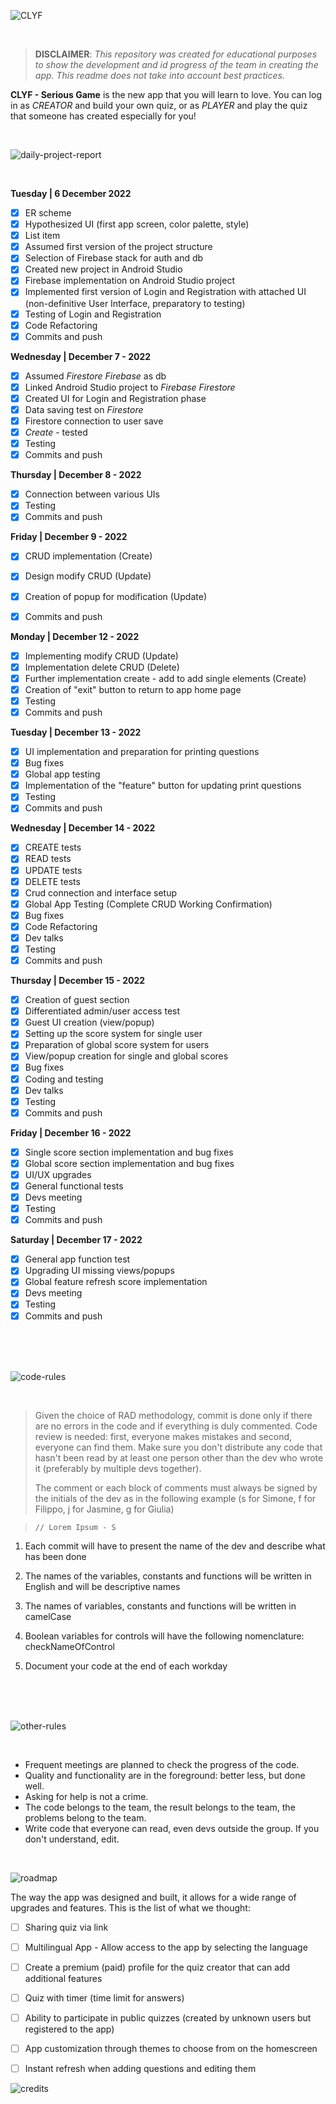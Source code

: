 ![CLYF](https://user-images.githubusercontent.com/78272736/208240644-777ab977-d9af-4c4f-9660-282e1ea1b6c4.jpg)

<br/>

> **DISCLAIMER**:   *This repository was created for educational purposes to show the development and id progress of the team in
> creating the app.  This readme does not take into account best
> practices.*

**CLYF - Serious Game**   is the new app that you will learn to love. You can log in as *CREATOR* and build your own quiz, or as *PLAYER* and play the quiz that someone has created especially for you!

<br/>

![daily-project-report](https://user-images.githubusercontent.com/78272736/208240863-6c471c38-df5c-438a-a512-fe1b06634999.jpg)

<br/>

**Tuesday | 6 December 2022**
 - [x] ER scheme 
 - [x] Hypothesized UI (first app screen, color palette, style) 
 - [x] List item
 - [x] Assumed first version of the project structure
 - [x] Selection of Firebase stack for auth and db 
 - [x] Created new project in Android Studio 
 - [x] Firebase implementation on Android Studio project 
 - [x] Implemented first version of Login and Registration with attached UI (non-definitive User Interface, preparatory to testing) 
 - [x] Testing of Login and Registration
 - [x] Code Refactoring
 - [x] Commits and push
 
 **Wednesday | December 7 - 2022**
 - [x] Assumed *Firestore Firebase* as db
 - [x] Linked Android Studio project to *Firebase Firestore* 
 - [x] Created UI for Login and Registration phase
 - [x] Data saving test on *Firestore*
 - [x] Firestore connection to user save
 - [x] *Create* - tested
 - [x] Testing
 - [x] Commits and push

**Thursday | December 8 - 2022**
 - [x] Connection between various UIs
 - [x] Testing
 - [x] Commits and push

**Friday | December 9 - 2022**
 - [x] CRUD implementation (Create)
 - [x] Design modify CRUD (Update)
 - [x] Creation of popup for modification (Update)
 - [x] Commits and push
 
 
**Monday | December 12 - 2022**
 - [x] Implementing modify CRUD (Update)
 - [x] Implementation delete CRUD (Delete)
 - [x] Further implementation create - add to add single elements (Create)
 - [x] Creation of "exit" button to return to app home page
 - [x] Testing
 - [x] Commits and push

**Tuesday | December 13 - 2022**
 - [x] UI implementation and preparation for printing questions
 - [x] Bug fixes
 - [x] Global app testing
 - [x] Implementation of the "feature" button for updating print questions
 - [x] Testing
 - [x] Commits and push

**Wednesday | December 14 - 2022**
 - [x] CREATE tests
 - [x] READ tests
 - [x] UPDATE tests
 - [x] DELETE tests
 - [x] Crud connection and interface setup
 - [x] Global App Testing (Complete CRUD Working Confirmation)
 - [x] Bug fixes
 - [x] Code Refactoring
 - [x] Dev talks
 - [x] Testing
 - [x] Commits and push

**Thursday | December 15 - 2022**
 - [x] Creation of guest section
 - [x] Differentiated admin/user access test
 - [x] Guest UI creation (view/popup)
 - [x] Setting up the score system for single user
 - [x] Preparation of global score system for users
 - [x] View/popup creation for single and global scores
 - [x] Bug fixes
 - [x] Coding and testing
 - [x] Dev talks
 - [x] Testing
 - [x] Commits and push

**Friday | December 16 - 2022**
 - [x] Single score section implementation and bug fixes
 - [x] Global score section implementation and bug fixes
 - [x] UI/UX upgrades
 - [x] General functional tests
 - [x] Devs meeting
 - [x] Testing
 - [x] Commits and push

**Saturday | December 17 - 2022**
 - [x] General app function test
 - [x] Upgrading UI missing views/popups
 - [x] Global feature refresh score implementation
 - [x] Devs meeting
 - [x] Testing
 - [x] Commits and push

<br/><br/><br/>

![code-rules](https://user-images.githubusercontent.com/78272736/208240996-5096bf09-8e85-45b1-82c0-960d57e1dc22.jpg)

<br/>

> Given the choice of RAD methodology, commit is done only if there are
> no errors in the code and if everything is duly commented. Code review
> is needed: first, everyone makes mistakes and second, everyone can
> find them. Make sure you don't distribute any code that hasn't been
> read by at least one person other than the dev who wrote it
> (preferably by multiple devs together).
> 
> The comment or each block of comments must always be signed by the
> initials of the dev as in the following example (s for Simone, f for
> Filippo, j for Jasmine, g for Giulia)

>     // Lorem Ipsum - S

 1. Each commit will have to present the name of the dev and describe
    what has been done

2. The names of the variables, constants and functions will be written in English and will be descriptive names

3. The names of variables, constants and functions will be written in camelCase

4. Boolean variables for controls will have the following nomenclature: checkNameOfControl

5. Document your code at the end of each workday


<br/><br/><br/>

![other-rules](https://user-images.githubusercontent.com/78272736/208241136-ac52fef8-6a83-4703-8418-48e6c28d7104.jpg)

<br/>

- Frequent meetings are planned to check the progress of the code.
- Quality and functionality are in the foreground: better less, but done well.
- Asking for help is not a crime.
- The code belongs to the team, the result belongs to the team, the problems belong to the team.
- Write code that everyone can read, even devs outside the group. If you don't understand, edit.


<br/>


![roadmap](https://user-images.githubusercontent.com/78272736/208477840-2c5d4461-1ad1-40af-ae62-267a053d95d2.jpg)

The way the app was designed and built, it allows for a wide range of upgrades and features. This is the list of what we thought:

 - [ ] Sharing quiz via link 
 - [ ] Multilingual App - Allow access to the app by selecting the language
 - [ ] Create a premium (paid) profile for the quiz creator that can add additional features
 - [ ] Quiz with timer (time limit for answers)
 - [ ] Ability to participate in public quizzes (created by unknown users but registered to the app)
 - [ ]   App customization through themes to choose from on the homescreen
 - [ ] Instant refresh when adding questions and editing them


![credits](https://user-images.githubusercontent.com/78272736/208241311-75116c79-9ba5-4049-ac95-d7b849116189.jpg)

